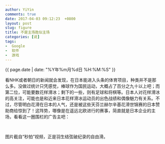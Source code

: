 ```yaml
---
author: YiYin
comments: true
date: 2017-04-03 09:12:23  +0800
layout: post
slug: figure
title: 不是主场胜似主场
categories: [说]
tags:
-  Google
-  软件
-  游戏
---
```

<div class="saying">
<div class="timestamp">{{ page.date | date: "%Y年%m月%d日 %H:%M:%S" }}</div>

看NHK或者朝日的新闻就会发现，在日本能进入头条的体育项目，种类并不是那么多。没做过统计只凭感觉，棒球作为国民运动，大概占了百分之九十以上吧；而第二位，可能要数花样滑冰；剩下的一些，则有足球和将棋等。日本人对花样滑冰的高关注，可能也是和近来日本花样滑冰运动员的出色战绩和偶像魅力有关系。不过，尽管明白花滑在日本的人气，还是被这些天芬兰赫尔辛基花滑世锦赛的日本赞助商给惊到了！这阵势，哪像是在遥远北欧进行的赛事，简直就是日本企业的主场，看看这一圈围栏的广告主吧：<br><br>

<img src="//whyhow.cf/images/figure.jpg" alt="" title="截图自秒拍视频">

图片截自“秒拍”视频，正是羽生结弦破纪录的自由滑。

</div>